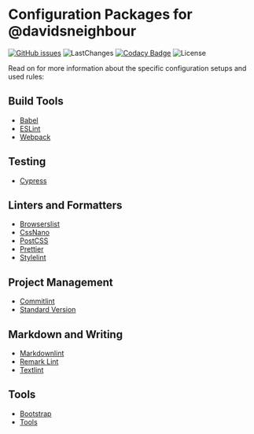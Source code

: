 # Configuration Packages for @davidsneighbour

[![GitHub issues](https://img.shields.io/github/issues-raw/davidsneighbour/configurations?logo=github&style=for-the-badge)](https://github.com/davidsneighbour/configurations/issues) ![LastChanges](https://img.shields.io/github/last-commit/davidsneighbour/configurations?color=%23ff7700&logo=github&style=for-the-badge) [![Codacy Badge](https://img.shields.io/codacy/grade/dc398b66acca45ab8a69fb1baa842af6?logo=codacy&style=for-the-badge)](https://www.codacy.com/gh/davidsneighbour/configurations/dashboard) ![License](https://img.shields.io/github/license/davidsneighbour/configurations?logo=github&style=for-the-badge)

Read on for more information about the specific configuration setups and used rules:

## Build Tools

- [Babel](packages/babel-config)
- [ESLint](packages/eslint-config)
- [Webpack](packages/webpack-config)

## Testing

- [Cypress](packages/cypress-config)

## Linters and Formatters

- [Browserslist](packages/browserslist-config)
- [CssNano](packages/cssnano-config)
- [PostCSS](packages/postcss-config)
- [Prettier](packages/prettier-config)
- [Stylelint](packages/stylelint-config)

## Project Management

- [Commitlint](packages/commitlint-config)
- [Standard Version](packages/standard-version-config)

## Markdown and Writing

- [Markdownlint](packages/markdownlint-config)
- [Remark Lint](packages/remark-config)
- [Textlint](packages/textlint-config)

## Tools 

- [Bootstrap](packages/bootstrap-config)
- [Tools](packages/tools)
